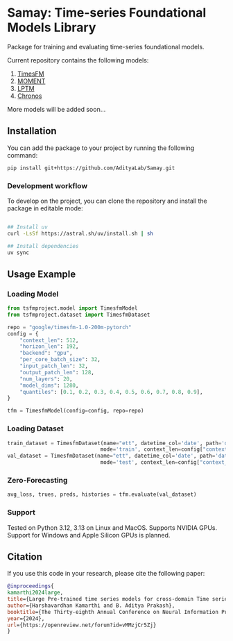 # Samay: Time-series Foundational Models Library

Package for training and evaluating time-series foundational models.

Current repository contains the following models:

1. [TimesFM](https://arxiv.org/html/2310.10688v2)
2. [MOMENT](https://arxiv.org/abs/2402.03885)
3. [LPTM](https://openreview.net/forum?id=vMMzjCr5Zj)
4. [Chronos](https://arxiv.org/abs/2403.07815)

More models will be added soon...

## Installation

You can add the package to your project by running the following command:

```bash
pip install git+https://github.com/AdityaLab/Samay.git
```

### Development workflow

To develop on the project, you can clone the repository and install the package in editable mode:

```bash

## Install uv
curl -LsSf https://astral.sh/uv/install.sh | sh

## Install dependencies
uv sync
```



## Usage Example

### Loading  Model

```python
from tsfmproject.model import TimesfmModel
from tsfmproject.dataset import TimesfmDataset

repo = "google/timesfm-1.0-200m-pytorch"
config = {
    "context_len": 512,
    "horizon_len": 192,
    "backend": "gpu",
    "per_core_batch_size": 32,
    "input_patch_len": 32,
    "output_patch_len": 128,
    "num_layers": 20,
    "model_dims": 1280,
    "quantiles": [0.1, 0.2, 0.3, 0.4, 0.5, 0.6, 0.7, 0.8, 0.9],
}

tfm = TimesfmModel(config=config, repo=repo)
```

### Loading Dataset

```python
train_dataset = TimesfmDataset(name="ett", datetime_col='date', path='data/ETTh1.csv', 
                              mode='train', context_len=config["context_len"], horizon_len=128)
val_dataset = TimesfmDataset(name="ett", datetime_col='date', path='data/ETTh1.csv',
                              mode='test', context_len=config["context_len"], horizon_len=config["horizon_len"])
```

### Zero-Forecasting

```python
avg_loss, trues, preds, histories = tfm.evaluate(val_dataset)
```

### Support

Tested on Python 3.12, 3.13 on Linux and MacOS. Supports NVIDIA GPUs.
Support for Windows and Apple Silicon GPUs is planned.

## Citation

If you use this code in your research, please cite the following paper:

```bibtex
@inproceedings{
kamarthi2024large,
title={Large Pre-trained time series models for cross-domain Time series analysis tasks},
author={Harshavardhan Kamarthi and B. Aditya Prakash},
booktitle={The Thirty-eighth Annual Conference on Neural Information Processing Systems},
year={2024},
url={https://openreview.net/forum?id=vMMzjCr5Zj}
}
```

